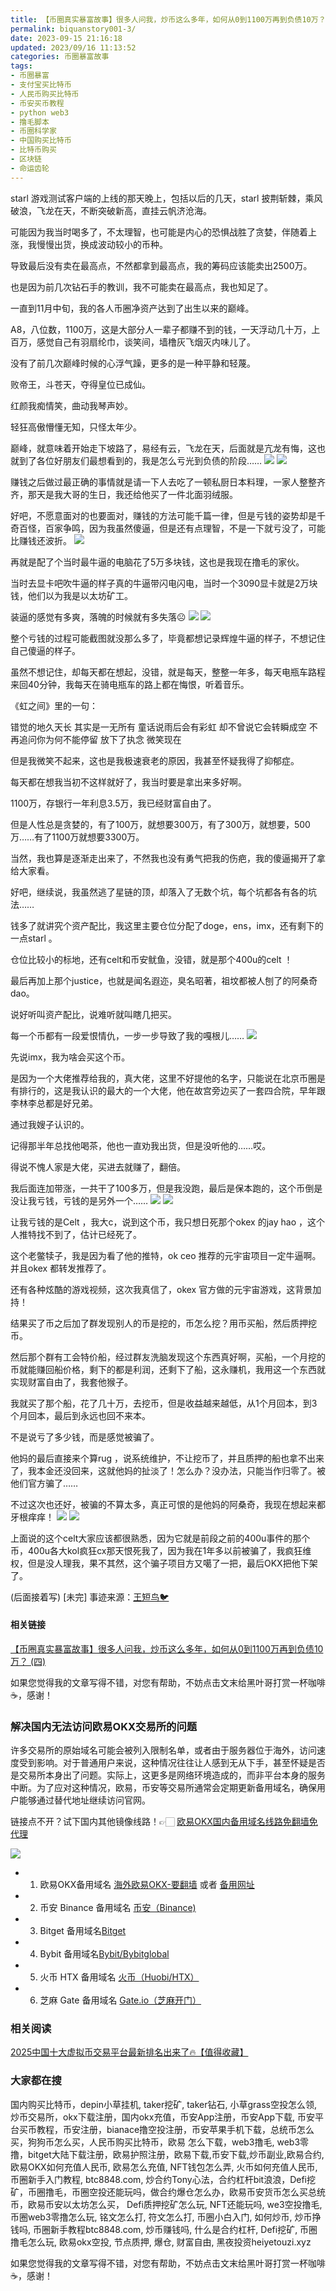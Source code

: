 ```yaml
---
title: 【币圈真实暴富故事】很多人问我，炒币这么多年，如何从0到1100万再到负债10万？ (三)
permalink: biquanstory001-3/
date: 2023-09-15 21:16:18
updated: 2023/09/16 11:13:52
categories: 币圈暴富故事
tags:
- 币圈暴富
- 支付宝买比特币
- 人民币购买比特币
- 币安买币教程
- python web3
- 撸毛脚本
- 币圈科学家
- 中国购买比特币
- 比特币购买
- 区块链
- 命运齿轮
---
```



starl 游戏测试客户端的上线的那天晚上，包括以后的几天，starl 披荆斩棘，乘风破浪，飞龙在天，不断突破新高，直挂云帆济沧海。

可能因为我当时喝多了，不太理智，也可能是内心的恐惧战胜了贪婪，伴随着上涨，我慢慢出货，换成波动较小的币种。

导致最后没有卖在最高点，不然都拿到最高点，我的筹码应该能卖出2500万。

也是因为前几次钻石手的教训，我不可能卖在最高点，我也知足了。

一直到11月中旬，我的各人币圈净资产达到了出生以来的巅峰。

A8，八位数，1100万，这是大部分人一辈子都赚不到的钱，一天浮动几十万，上百万，感觉自己有羽扇纶巾，谈笑间，墙橹灰飞烟灭内味儿了。

没有了前几次巅峰时候的心浮气躁，更多的是一种平静和轻蔑。

败帝王，斗苍天，夺得皇位已成仙。

红颜我痴情笑，曲动我琴声妙。

轻狂高傲懵懂无知，只怪太年少。

巅峰，就意味着开始走下坡路了，易经有云，飞龙在天，后面就是亢龙有悔，这也就到了各位好朋友们最想看到的，我是怎么亏光到负债的阶段……
![](https://ac63e02.webp.li/biquanstory001-035.jpg)
![](https://ac63e02.webp.li/biquanstory001-035-1.jpg)

赚钱之后做过最正确的事情就是请一下人去吃了一顿私厨日本料理，一家人整整齐齐，那天是我大哥的生日，我还给他买了一件北面羽绒服。

好吧，不愿意面对的也要面对，赚钱的方法可能千篇一律，但是亏钱的姿势却是千奇百怪，百家争鸣，因为我虽然傻逼，但是还有点理智，不是一下就亏没了，可能比赚钱还波折。
![](https://ac63e02.webp.li/biquanstory001-036.jpg)

再就是配了个当时最牛逼的电脑花了5万多块钱，这也是我现在撸毛的家伙。

当时去显卡吧吹牛逼的样子真的牛逼带闪电闪电，当时一个3090显卡就是2万块钱，他们以为我是以太坊矿工。

装逼的感觉有多爽，落魄的时候就有多失落☹️
![](https://ac63e02.webp.li/biquanstory001-037.jpg)
![](https://ac63e02.webp.li/biquanstory001-037-1.jpg)

整个亏钱的过程可能截图就没那么多了，毕竟都想记录辉煌牛逼的样子，不想记住自己傻逼的样子。

虽然不想记住，却每天都在想起，没错，就是每天，整整一年多，每天电瓶车路程来回40分钟，我每天在骑电瓶车的路上都在悔恨，听着音乐。

《虹之间》里的一句：

错觉的地久天长
其实是一无所有
童话说雨后会有彩虹
却不曾说它会转瞬成空
不再追问你为何不能停留
放下了执念 微笑现在

但是我微笑不起来，这也是我极速衰老的原因，我甚至怀疑我得了抑郁症。

每天都在想我当初不这样就好了，我当时要是拿出来多好啊。

1100万，存银行一年利息3.5万，我已经财富自由了。

但是人性总是贪婪的，有了100万，就想要300万，有了300万，就想要，500万……有了1100万就想要3300万。

当然，我也算是逐渐走出来了，不然我也没有勇气把我的伤疤，我的傻逼揭开了拿给大家看。

好吧，继续说，我虽然逃了星链的顶，却落入了无数个坑，每个坑都各有各的坑法……

钱多了就讲究个资产配比，我这里主要仓位分配了doge，ens，imx，还有剩下的一点starl 。

仓位比较小的标地，还有celt和币安鱿鱼，没错，就是那个400u的celt ！

最后再加上那个justice，也就是闻名遐迩，臭名昭著，祖坟都被人刨了的阿桑奇dao。

说好听叫资产配比，说难听就叫瞎几把买。

每一个币都有一段爱恨情仇，一步一步导致了我的嘎根儿……
![](https://ac63e02.webp.li/biquanstory001-038.jpg)

先说imx，我为啥会买这个币。

是因为一个大佬推荐给我的，真大佬，这里不好提他的名字，只能说在北京币圈是有排行的，这是我认识的最大的一个大佬，他在故宫旁边买了一套四合院，早年跟李林李总都是好兄弟。

通过我嫂子认识的。

记得那半年总找他喝茶，他也一直劝我出货，但是没听他的……哎。

得说不愧人家是大佬，买进去就赚了，翻倍。

我后面连加带涨，一共干了100多万，但是我没跑，最后是保本跑的，这个币倒是没让我亏钱，亏钱的是另外一个……
![](https://ac63e02.webp.li/biquanstory001-039.jpg)
![](https://ac63e02.webp.li/biquanstory001-039-1.jpg)

让我亏钱的是Celt ，我大c，说到这个币，我只想日死那个okex 的jay hao ，这个人推特找不到了，估计已经死了。

这个老鳖犊子，我是因为看了他的推特，ok ceo 推荐的元宇宙项目一定牛逼啊。并且okex 都转发推荐了。

还有各种炫酷的游戏视频，这次我真信了，okex 官方做的元宇宙游戏，这背景加持！

结果买了币之后加了群发现别人的币是挖的，币怎么挖？用币买船，然后质押挖币。

然后那个群有工会特价船，经过群友洗脑发现这个东西真好啊，买船，一个月挖的币就能赚回船价格，剩下的都是利润，还剩下了船，这永赚机，我用这一个东西就实现财富自由了，我套他猴子。

我就买了那个船，花了几十万，去挖币，但是收益越来越低，从1个月回本，到3个月回本，最后到永远也回不来本。

不是说亏了多少钱，而是感觉被骗了。

他妈的最后直接来个算rug ，说系统维护，不让挖币了，并且质押的船也拿不出来了，我本金还没回来，这就他妈的扯淡了！怎么办？没办法，只能当作归零了。被他们官方骗了……

不过这次也还好，被骗的不算太多，真正可恨的是他妈的阿桑奇，我现在想起来都牙根痒痒！
![](https://ac63e02.webp.li/biquanstory001-040.jpg)
![](https://ac63e02.webp.li/biquanstory001-041.jpg)

上面说的这个celt大家应该都很熟悉，因为它就是前段之前的400u事件的那个币，400u各大kol疯狂cx那天恨死我了，因为我在1年多以前被骗了，我疯狂维权，但是没人理我，果不其然，这个骗子项目方又噶了一把，最后OKX把他下架了。

(后面接着写)
[未完] 事迹来源：[王短鸟🐦](https://twitter.com/wanghebbf)

#### 相关链接
[【币圈真实暴富故事】很多人问我，炒币这么多年，如何从0到1100万再到负债10万？ (四)](https://heiyetouzi.xyz/biquanstory001-4/)

如果您觉得我的文章写得不错，对您有帮助，不妨点击文末给黑叶哥打赏一杯咖啡☕️，感谢！

### 解决国内无法访问欧易OKX交易所的问题
许多交易所的原始域名可能会被列入限制名单，或者由于服务器位于海外，访问速度受到影响。对于普通用户来说，这种情况往往让人感到无从下手，甚至怀疑是否是交易所本身出了问题。实际上，这更多是网络环境造成的，而非平台本身的服务中断。为了应对这种情况，欧易，币安等交易所通常会定期更新备用域名，确保用户能够通过替代地址继续访问官网。

链接点不开？试下国内其他镜像线路！👉🏻 [欧易OKX国内备用域名线路免翻墙免代理](https://vlink.cc/okxcn)

[![](https://307e939.webp.li/20250812124552161.png)](https://vlink.cc/okxcn)


- 1. 欧易OKX备用域名 [海外欧易OKX-要翻墙](https://www.okx.com/zh-hans/join/76527935) 或者 [备用网址](https://www.chouyi.kim/zh-hans/join/76527935) 
- 2. 币安 Binance 备用域名 [币安（Binance)](https://binanceuz.co/zh-CN/register?ref=36457687)
- 3. Bitget 备用域名[Bitget](https://www.glassgs.com/zh-CN/referral/register?from=referral&clacCode=VRNEYUTR)
- 4. Bybit 备用域名[Bybit/Bybitglobal](https://www.bybitglobal.com/zh-MY/invite/?ref=VMKORMM)
- 5. 火币 HTX 备用域名 [火币（Huobi/HTX）](https://www.htx.com/invite/zh-cn/1f?invite_code=whf45223)
- 6. 芝麻 Gate 备用域名 [Gate.io（芝麻开门）](https://www.gateex.cc/zh/signup?ref_type=103&ref=A1ERAQ)

### 相关阅读
[2025中国十大虚拟币交易平台最新排名出来了🔥【值得收藏】](https://btc8848.com/top-10-exchanges/)


###  大家都在搜
国内购买比特币，depin小草挂机, taker挖矿, taker钻石, 小草grass空投怎么领, 炒币交易所，okx下载注册，国内okx充值，币安App注册，币安App下载, 币安平台买币教程，币安注册，bianace撸空投注册，币安苹果手机下载，总统币怎么买，狗狗币怎么买，人民币购买比特币，欧易 怎么下载，web3撸毛, web3零撸，bitget大陆下载注册，欧易护照注册，欧易下载,币安下载,炒币副业,欧易合约, 欧易OKX如何充值人民币, 欧易怎么充值, NFT钱包怎么弄, 火币如何充值人民币, 币圈新手入门教程, btc8848.com, 炒合约Tony心法，合约杠杆bit浪浪，Defi挖矿，币圈撸毛，币圈空投还能玩吗，做合约爆仓怎么办，欧易币安货币怎么买总统币，欧易币安以太坊怎么买， Defi质押挖矿怎么玩, NFT还能玩吗, we3空投撸毛, 币圈web3零撸怎么玩, 铭文怎么打, 符文怎么打, 币圈小白入门, 如何炒币, 炒币挣钱吗, 币圈新手教程btc8848.com, 炒币赚钱吗, 什么是合约杠杆, Defi挖矿, 币圈撸毛怎么玩, 欧易okx空投, 节点质押, 爆仓, 财富自由, 黑夜投资heiyetouzi.xyz

如果您觉得我的文章写得不错，对您有帮助，不妨点击文末给黑叶哥打赏一杯咖啡☕️，感谢！